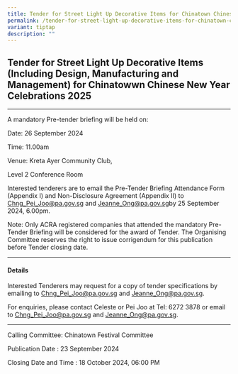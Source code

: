 ```yaml
---
title: Tender for Street Light Up Decorative Items for Chinatown Chinese New Year 2025
permalink: /tender-for-street-light-up-decorative-items-for-chinatown-chinese-new-year-2025/
variant: tiptap
description: ""
---
```

<h2>Tender for Street Light Up Decorative Items (Including Design, Manufacturing and Management) for Chinatowwn Chinese New Year Celebrations 2025</h2>
<hr>
<p>A mandatory Pre-tender briefing will be held on:</p>
<p>Date: 26 September 2024</p>
<p>Time: 11.00am</p>
<p>Venue: Kreta Ayer Community Club,</p>
<p>Level 2 Conference Room</p>
<p>Interested tenderers are to email the Pre-Tender Briefing Attendance Form
(Appendix I) and Non-Disclosure Agreement (Appendix II) to <a href="mailto:Chng_Pei_Joo@pa.gov.sg" rel="noopener noreferrer nofollow" target="_blank">Chng_Pei_Joo@pa.gov.sg</a> and
<a href="mailto:Jeanne_Ong@pa.gov.sg" rel="noopener noreferrer nofollow" target="_blank">Jeanne_Ong@pa.gov.sg</a>by 25 September 2024, 6.00pm.</p>
<p>Note: Only ACRA registered companies that attended the mandatory Pre-Tender
Briefing will be considered for the award of Tender. The Organising Committee
reserves the right to issue corrigendum for this publication before Tender
closing date.</p>
<hr>
<h4>Details</h4>
<p>Interested Tenderers may request for a copy of tender specifications by
emailing to <a href="mailto:Chng_Pei_Joo@pa.gov.sg" rel="noopener noreferrer nofollow" target="_blank">Chng_Pei_Joo@pa.gov.sg</a> and
<a href="mailto:Jeanne_Ong@pa.gov.sg" rel="noopener noreferrer nofollow" target="_blank">Jeanne_Ong@pa.gov.sg</a>.</p>
<p>For enquiries, please contact Celeste or Pei Joo at Tel: 6272 3878 or
email to <a href="mailto:Chng_Pei_Joo@pa.gov.sg" rel="noopener noreferrer nofollow" target="_blank">Chng_Pei_Joo@pa.gov.sg</a> and
<a href="mailto:Jeanne_Ong@pa.gov.sg" rel="noopener noreferrer nofollow" target="_blank">Jeanne_Ong@pa.gov.sg</a>.</p>
<hr>
<p>Calling Committee: Chinatown Festival Committee</p>
<p>Publication Date : 23 September 2024</p>
<p>Closing Date and Time : 18 October 2024, 06:00 PM</p>